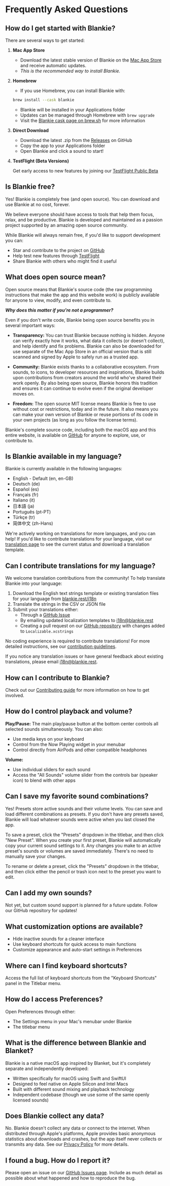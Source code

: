 # Frequently Asked Questions

## How do I get started with Blankie?

There are several ways to get started:

1. **Mac App Store**

   - Download the latest stable version of Blankie on the  [Mac App Store](https://apps.apple.com/us/app/blankie/id6740096581) and receive automatic updates.
   - _This is the recommended way to install Blankie._

2. **Homebrew**
   - If you use Homebrew, you can install Blankie with:

   ``` bash
   brew install --cask blankie
   ```

   - Blankie will be installed in your Applications folder
   - Updates can be managed through Homebrew with `brew upgrade`
   - Visit the [Blankie cask page on brew.sh](https://formulae.brew.sh/cask/blankie) for more information

3. **Direct Download**
   - Download the latest .zip from the [Releases](https://github.com/codybrom/blankie/releases) on GitHub
   - Copy the app to your Applications folder
   - Open Blankie and click a sound to start!

4. **TestFlight (Beta Versions)**

   Get early access to new features by joining our [TestFlight Public Beta](https://testflight.apple.com/join/XgpBpWv8)

## Is Blankie free?

Yes! Blankie is completely free (and open source). You can download and use Blankie at no cost, forever.

We believe everyone should have access to tools that help them focus, relax, and be productive. Blankie is developed and maintained as a passion project supported by an amazing open source community.

While Blankie will always remain free, if you'd like to support development you can:

- Star and contribute to the project on [GitHub](https://github.com/codybrom/blankie)
- Help test new features through [TestFlight](https://testflight.apple.com/join/XgpBpWv8)
- Share Blankie with others who might find it useful

## What does open source mean?

Open source means that Blankie's source code (the raw programming instructions that make the app and this website work) is publicly available for anyone to view, modify, and even contribute to.

_**Why does this matter if you're not a programmer?**_

Even if you don't write code, Blankie being open source benefits you in several important ways:

- **Transparency:** You can trust Blankie because nothing is hidden. Anyone can verify exactly how it works, what data it collects (or doesn't collect), and help identify and fix problems. Blankie can also be downloaded for use separate of the Mac App Store in an official version that is still scanned and signed by Apple to safely run as a trusted app.

- **Community:** Blankie exists thanks to a collaborative ecosystem. From sounds, to icons, to developer resources and inspirations, Blankie builds upon contributions from creators around the world who've shared their work openly. By also being open source, Blankie honors this tradition and ensures it can continue to evolve even if the original developer moves on.

- **Freedom:** The open source MIT license means Blankie is free to use without cost or restrictions, today and in the future. It also means you can make your own version of Blankie or reuse portions of its code in your own projects (as long as you follow the license terms).

Blankie's complete source code, including both the macOS app and this entire website, is available on [GitHub](https://github.com/codybrom/blankie) for anyone to explore, use, or contribute to.

## Is Blankie available in my language?

Blankie is currently available in the following languages:

- English - Default (en, en-GB)
- Deutsch (de)
- Español (es)
- Français (fr)
- Italiano (it)
- 日本語 (ja)
- Português (pt-PT)
- Türkçe (tr)
- 简体中文 (zh-Hans)

We're actively working on translations for more languages, and you can help! If you'd like to contribute translations for your language, visit our [translation page](https://blankie.rest/i18n) to see the current status and download a translation template.

## Can I contribute translations for my language?

We welcome translation contributions from the community! To help translate Blankie into your language:

1. Download the English text strings template or existing translation files for your language from [blankie.rest/i18n](https://blankie.rest/i18n)
2. Translate the strings in the CSV or JSON file
3. Submit your translations either:
   - Through a [GitHub Issue](https://github.com/codybrom/blankie/issues/new?assignees=&labels=translation-contribution&projects=&template=translation_contribution.yml&title=%5BTranslation%5D%3A+)
   - By emailing updated localization templates to <i18n@blankie.rest>
   - Creating a pull request on our [GitHub repository](https://github.com/codybrom/blankie) with changes added to `Localizable.xcstrings`

No coding experience is required to contribute translations! For more detailed instructions, see our [contribution guidelines](https://blankie.rest/contributing#translation-contributions).

If you notice any translation issues or have general feedback about existing translations, please email <i18n@blankie.rest>.

## How can I contribute to Blankie?

Check out our [Contributing guide](/CONTRIBUTING.md) for more information on how to get involved.

## How do I control playback and volume?

**Play/Pause:** The main play/pause button at the bottom center controls all selected sounds simultaneously. You can also:

- Use media keys on your keyboard
- Control from the Now Playing widget in your menubar
- Control directly from AirPods and other compatible headphones

**Volume:**

- Use individual sliders for each sound
- Access the "All Sounds" volume slider from the controls bar (speaker icon) to blend with other apps

## Can I save my favorite sound combinations?

Yes! Presets store active sounds and their volume levels. You can save and load different combinations as presets. If you don't have any presets saved, Blankie will load whatever sounds were active when you last closed the app.

To save a preset, click the "Presets" dropdown in the titlebar, and then click "New Preset". When you create your first preset, Blankie will automatically copy your current sound settings to it. Any changes you make to an active preset's sounds or volumes are saved immediately. There's no need to manually save your changes.

To rename or delete a preset, click the "Presets" dropdown in the titlebar, and then click either the pencil or trash icon next to the preset you want to edit.

## Can I add my own sounds?

Not yet, but custom sound support is planned for a future update. Follow our GitHub repository for updates!

## What customization options are available?

- Hide inactive sounds for a cleaner interface
- Use keyboard shortcuts for quick access to main functions
- Customize appearance and auto-start settings in Preferences

## Where can I find keyboard shortcuts?

Access the full list of keyboard shortcuts from the "Keyboard Shortcuts" panel in the Titlebar menu.

## How do I access Preferences?

Open Preferences through either:

- The Settings menu in your Mac's menubar under Blankie
- The titlebar menu

## What is the difference between Blankie and Blanket?

Blankie is a native macOS app inspired by Blanket, but it's completely separate and independently developed:

- Written specifically for macOS using Swift and SwiftUI
- Designed to feel native on Apple Silicon and Intel Macs
- Built with different sound mixing and playback technology
- Independent codebase (though we use some of the same openly licensed sounds)

## Does Blankie collect any data?

No. Blankie doesn't collect any data or connect to the internet. When distributed through Apple's platforms, Apple provides basic anonymous statistics about downloads and crashes, but the app itself never collects or transmits any data. See our [Privacy Policy](https://blankie.rest/privacy) for more details.

## I found a bug. How do I report it?

Please open an issue on our [GitHub Issues page](https://github.com/codybrom/blankie/issues). Include as much detail as possible about what happened and how to reproduce the bug.
